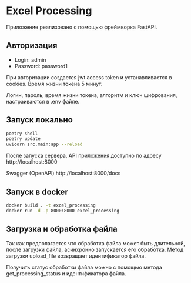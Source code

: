 # Excel Processing
Приложение реализовано с помощью фреймворка FastAPI.


## Авторизация
- Login: admin
- Password: password1

При авторизации создается jwt access token и устанавливается в cookies. Время жизни токена 5 минут.

Логин, пароль, время жизни токена, алгоритм и ключ шифрования, настраиваются в .env файле.

## Запуск локально
``` bash
poetry shell
poetry update
uvicorn src.main:app --reload
```
После запуска сервера, API приложения доступно по адресу http://localhost:8000

Swagger (OpenAPI) http://localhost:8000/docs

## Запуск в docker
``` bash
docker build . -t excel_processing
docker run -d -p 8000:8000 excel_processing
```

## Загрузка и обработка файла
Так как предполагается что обработка файла может быть длительной, после загрузки файла, асинхронно запускается его обработка. Метод загрузки upload_file возвращает идентификатор файла.

Получить статус обработки файла можно с помощью метода get_processing_status и идентификатора файла.





